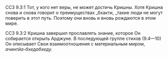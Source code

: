 ССЗ 9.3:1	Тот, у кого нет веры, не может достичь Кришны. Хотя Кришна снова и снова говорит о преимуществах _бхакти, _такие люди не могут поверить в этот путь. Поэтому они вновь и вновь рождаются в этом мире.

ССЗ 9.3:2	Кришна завершил прославлять знание, которое Он собирается открыть Арджуне. В последующей группе стихов (9.4—10) Он описывает Свои взаимоотношения с материальным миром, _ачинтйа-бхедабхеду._